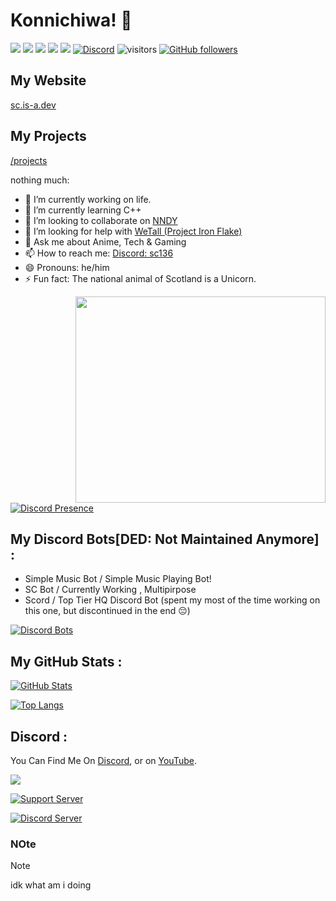 # Konnichiwa! 👋

![](https://img.shields.io/badge/OS-Windows11-informational?style=flat&logo=Windows&logoColor=white&color=00aaff)
![](https://img.shields.io/badge/CodeEditor-VisualStudioCode-informational?style=flat&logo=visual-studio-code&logoColor=white&color=00aaff)
![](https://img.shields.io/badge/Laptop-HP-informational?style=flat&logo=hp&logoColor=white&color=00aaff)
![](https://img.shields.io/badge/Mobile-Xiaomi-informational?style=flat&logo=xiaomi&logoColor=white&color=00aaff)
![](https://img.shields.io/badge/Browser-Edge-informational?style=flat&logo=microsoft-edge&logoColor=white&color=00aaff)
[![Discord](https://img.shields.io/discord/594513706055106560?color=%237289DA&label=Discord&logo=Discord&logoColor=%237289DA)](https://discord.gg/UVWjuAh)
![visitors](https://visitor-badge.laobi.icu/badge?page_id=SC136)
[![GitHub followers](https://img.shields.io/github/followers/SC136?style=social)](https://github.com/sc136)

## My Website
[sc.is-a.dev](https://sc.is-a.dev)

## My Projects
[/projects](https://sc.is-a.dev/projects)

nothing much:

- 🔭 I’m currently working on life.
- 🌱 I’m currently learning C++
- 👯 I’m looking to collaborate on [NNDY](https://github.com/SC136/NNDY)
- 🤔 I’m looking for help with [WeTall (Project Iron Flake)](https://github.com/SC136/WeTall)
- 💬 Ask me about Anime, Tech & Gaming
- 📫 How to reach me: [Discord: sc136](https://discord.com/users/594504468931018752)
- 😄 Pronouns: he/him
- ⚡ Fun fact: The national animal of Scotland is a Unicorn.

<img align="right" width="400" height="330" src="https://spotify-recently-played-readme.vercel.app/api?user=vxsgbx1d31s54nju55e60oz7n&unique=true">

[![Discord Presence](https://lanyard.cnrad.dev/api/594504468931018752)](https://discord.com/users/594504468931018752)

## My Discord Bots[DED: Not Maintained Anymore] :
- Simple Music Bot / Simple Music Playing Bot!
- SC Bot / Currently Working , Multipirpose
- Scord / Top Tier HQ Discord Bot (spent my most of the time working on this one, but discontinued in the end 😔)

[![Discord Bots](https://top.gg/api/widget/780838708664467456.svg)](https://top.gg/bot/780838708664467456)

## My GitHub Stats :
[![GitHub Stats](https://github-stats-alpha.vercel.app/api?username=SC136&cc=000&tc=fff&ic=fff&bc=000)](https://guthub.com/SC136)

[![Top Langs](https://github-readme-stats.vercel.app/api/top-langs/?username=SC136)](https://github.com/SC136)

## Discord :

You Can Find Me On [Discord][1], or on [YouTube][2].

[![](https://discord.c99.nl/widget/theme-3/594504468931018752.png)](https://discord.com/users/594504468931018752)

[![Support Server](https://invidget.switchblade.xyz/UVWjuAh)](https://discord.gg/Yyb3Yjc)

[![Discord Server](https://discordapp.com/api/guilds/594513706055106560/widget.png?style=banner2)](https://discord.gg/Yyb3Yjc)

<!-- Links to your social media accounts -->

[1]: https://discord.gg/UVWjuAh
[2]: https://www.youtube.com/c/SCSmartTech

### NOte
> [!NOTE]
> idk what am i doing

